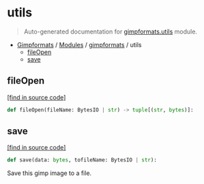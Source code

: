 # utils

> Auto-generated documentation for [gimpformats.utils](../../gimpformats/utils.py) module.

- [Gimpformats](../README.md#gimpformats-index) / [Modules](../README.md#gimpformats-modules) / [gimpformats](index.md#gimpformats) / utils
    - [fileOpen](#fileopen)
    - [save](#save)

## fileOpen

[[find in source code]](../../gimpformats/utils.py#L6)

```python
def fileOpen(fileName: BytesIO | str) -> tuple[(str, bytes)]:
```

## save

[[find in source code]](../../gimpformats/utils.py#L17)

```python
def save(data: bytes, tofileName: BytesIO | str):
```

Save this gimp image to a file.
